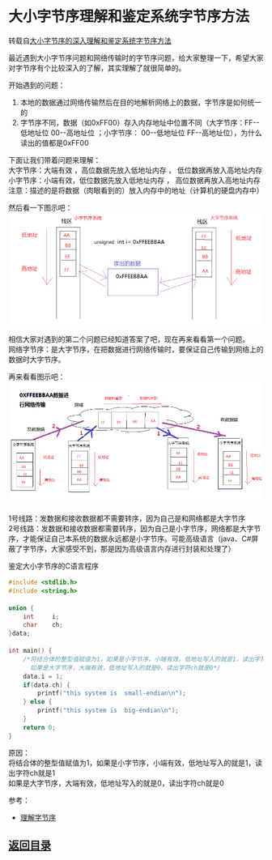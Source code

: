 # 大小字节序理解和鉴定系统字节序方法
转载自[大小字节序的深入理解和鉴定系统字节序方法](http://www.cnblogs.com/dxx-blogs/p/5324320.html)  

最近遇到大小字节序问题和网络传输时的字节序问题，给大家整理一下，希望大家对字节序有个比较深入的了解，其实理解了就很简单的。  

开始遇到的问题：  
1. 本地的数据通过网络传输然后在目的地解析网络上的数据，字节序是如何统一的  
2. 字节序不同，数据（如0xFF00）存入内存地址中位置不同（大字节序：FF--低地址位   00--高地址位  ；小字节序： 00--低地址位  FF--高地址位），为什么读出的值都是0xFF00  

下面让我们带着问题来理解：  
大字节序：大端有效 ，高位数据先放入低地址内存  ， 低位数据再放入高地址内存  
小字节序：小端有效，低位数据先放入低地址内存 ， 高位数据再放入高地址内存  
注意：描述的是将数据（肉眼看到的）放入内存中的地址（计算机的硬盘内存中）  

然后看一下图示吧：
![](https://github.com/MulticsYin/MulticsDevOps/blob/master/picture/site00.png)

相信大家对遇到的第二个问题已经知道答案了吧，现在再来看看第一个问题。  
网络字节序：是大字节序，在把数据进行网络传输时，要保证自己传输到网络上的数据时大字节序。  

再来看看图示吧：  
![](https://github.com/MulticsYin/MulticsDevOps/blob/master/picture/site01.png)

1号线路：发数据和接收数据都不需要转序，因为自己是和网络都是大字节序  
2号线路：发数据和接收数据都需要转序，因为自己是小字节序，网络都是大字节序，才能保证自己本系统的数据永远都是小字节序。可能高级语言（java、C#屏蔽了字节序，大家感受不到，那是因为高级语言内存进行封装和处理了）  

鉴定大小字节序的C语言程序
```c
#include <stdlib.h>
#include <string.h>

union {
    int     i;
    char    ch;
}data;

int main() {
    /*将结合体的整型值赋值为1，如果是小字节序，小端有效，低地址写入的就是1，读出字符ch就是1 
      如果是大字节序，大端有效，低地址写入的就是0，读出字符ch就是0*/
    data.i = 1;
    if(data.ch) {
        printf("this system is  small-endian\n");
    } else {
        printf("this system is  big-endian\n");
    } 
    return 0;
}
```

原因：  
将结合体的整型值赋值为1，如果是小字节序，小端有效，低地址写入的就是1，读出字符ch就是1  
如果是大字节序，大端有效，低地址写入的就是0，读出字符ch就是0  

参考：  
* [理解字节序](http://www.ruanyifeng.com/blog/2016/11/byte-order.html)

## [返回目录](https://github.com/MulticsYin/MulticsDevOps#网络编程)
